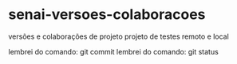 # senai-versoes-colaboracoes
versões e colaborações de projeto
projeto de testes remoto e local


lembrei do comando:  git commit
lembrei do comando: git status

